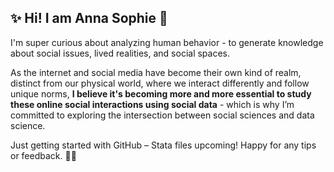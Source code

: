 ## ✨ Hi! I am Anna Sophie 🌱 

I'm super curious about analyzing human behavior - to generate knowledge about social issues, lived realities, and social spaces. 

As the internet and social media have become their own kind of realm, distinct from our physical world, where we interact differently and follow unique norms, **I believe it's becoming more and more essential to study these online social interactions using social data** - which is why I’m committed to exploring the intersection between social sciences and data science.

Just getting started with GitHub – Stata files upcoming! Happy for any tips or feedback. 🌻🌻
